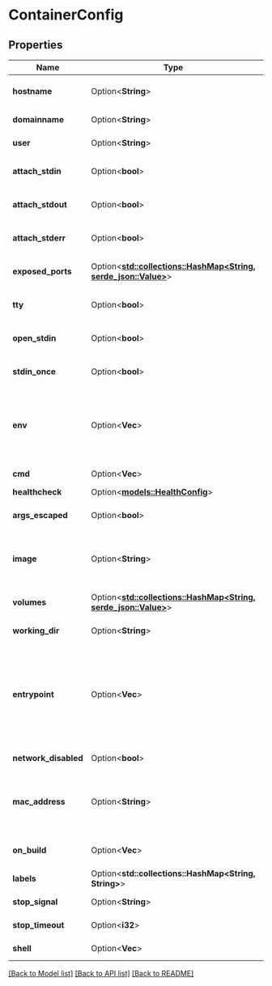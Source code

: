 # ContainerConfig

## Properties

Name | Type | Description | Notes
------------ | ------------- | ------------- | -------------
**hostname** | Option<**String**> | The hostname to use for the container, as a valid RFC 1123 hostname.  | [optional]
**domainname** | Option<**String**> | The domain name to use for the container.  | [optional]
**user** | Option<**String**> | The user that commands are run as inside the container. | [optional]
**attach_stdin** | Option<**bool**> | Whether to attach to `stdin`. | [optional][default to false]
**attach_stdout** | Option<**bool**> | Whether to attach to `stdout`. | [optional][default to true]
**attach_stderr** | Option<**bool**> | Whether to attach to `stderr`. | [optional][default to true]
**exposed_ports** | Option<[**std::collections::HashMap<String, serde_json::Value>**](serde_json::Value.md)> | An object mapping ports to an empty object in the form:  `{\"<port>/<tcp|udp|sctp>\": {}}`  | [optional]
**tty** | Option<**bool**> | Attach standard streams to a TTY, including `stdin` if it is not closed.  | [optional][default to false]
**open_stdin** | Option<**bool**> | Open `stdin` | [optional][default to false]
**stdin_once** | Option<**bool**> | Close `stdin` after one attached client disconnects | [optional][default to false]
**env** | Option<**Vec<String>**> | A list of environment variables to set inside the container in the form `[\"VAR=value\", ...]`. A variable without `=` is removed from the environment, rather than to have an empty value.  | [optional]
**cmd** | Option<**Vec<String>**> | Command to run specified as a string or an array of strings.  | [optional]
**healthcheck** | Option<[**models::HealthConfig**](HealthConfig.md)> |  | [optional]
**args_escaped** | Option<**bool**> | Command is already escaped (Windows only) | [optional][default to false]
**image** | Option<**String**> | The name (or reference) of the image to use when creating the container, or which was used when the container was created.  | [optional]
**volumes** | Option<[**std::collections::HashMap<String, serde_json::Value>**](serde_json::Value.md)> | An object mapping mount point paths inside the container to empty objects.  | [optional]
**working_dir** | Option<**String**> | The working directory for commands to run in. | [optional]
**entrypoint** | Option<**Vec<String>**> | The entry point for the container as a string or an array of strings.  If the array consists of exactly one empty string (`[\"\"]`) then the entry point is reset to system default (i.e., the entry point used by docker when there is no `ENTRYPOINT` instruction in the `Dockerfile`).  | [optional]
**network_disabled** | Option<**bool**> | Disable networking for the container. | [optional]
**mac_address** | Option<**String**> | MAC address of the container.  Deprecated: this field is deprecated in API v1.44 and up. Use EndpointSettings.MacAddress instead.  | [optional]
**on_build** | Option<**Vec<String>**> | `ONBUILD` metadata that were defined in the image's `Dockerfile`.  | [optional]
**labels** | Option<**std::collections::HashMap<String, String>**> | User-defined key/value metadata. | [optional]
**stop_signal** | Option<**String**> | Signal to stop a container as a string or unsigned integer.  | [optional]
**stop_timeout** | Option<**i32**> | Timeout to stop a container in seconds. | [optional]
**shell** | Option<**Vec<String>**> | Shell for when `RUN`, `CMD`, and `ENTRYPOINT` uses a shell.  | [optional]

[[Back to Model list]](../README.md#documentation-for-models) [[Back to API list]](../README.md#documentation-for-api-endpoints) [[Back to README]](../README.md)


